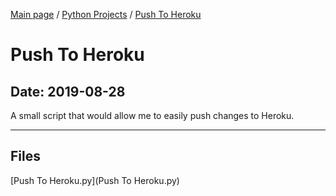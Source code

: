 [Main page](/) / [Python Projects](/python) / [Push To Heroku](/python/2019-08-28_Push_To_Heroku)

# Push To Heroku

## Date: 2019-08-28

A small script that would allow me to easily push changes to Heroku.

-----

## Files

[Push To Heroku.py](Push To Heroku.py)